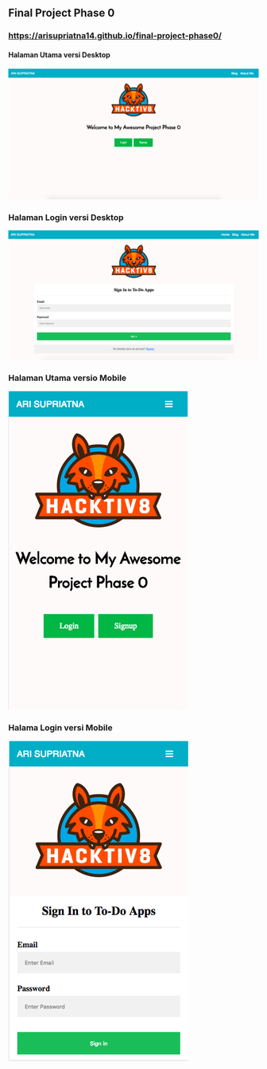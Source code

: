 ## Final Project Phase 0
### https://arisupriatna14.github.io/final-project-phase0/

#### Halaman Utama versi Desktop
![alt text](https://raw.githubusercontent.com/arisupriatna14/final-project-phase0/master/img/halaman-utama-large.png "Logo Title Text 1")

### Halaman Login versi Desktop
![alt text](https://raw.githubusercontent.com/arisupriatna14/final-project-phase0/master/img/halaman-login.png "Logo Title Text 1")

### Halaman Utama versio Mobile 
![alt text](https://raw.githubusercontent.com/arisupriatna14/final-project-phase0/master/img/halaman-utama.png "Logo Title Text 1")

### Halama Login versi Mobile
![alt text](https://raw.githubusercontent.com/arisupriatna14/final-project-phase0/master/img/halaman-login-mobile.png "Logo Title Text 1")